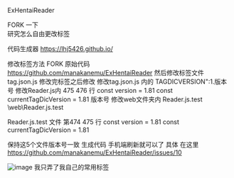 ExHentaiReader

FORK 一下  
研究怎么自由更改标签

代码生成器
https://lhj5426.github.io/

修改标签方法 FORK 原始代码 
https://github.com/manakanemu/ExHentaiReader
然后修改标签文件 tag.json.js
修改完标签之后修改
修改tag.json.js 内的
TAGDICVERSION":1.版本号
修改Reader.js内 475 476 行
const version = 1.81
const currentTagDicVersion = 1.81
版本号
修改web文件夹内 Reader.js.test
\web\Reader.js.test

Reader.js.test 文件 
第474 475 行
const version = 1.81
const currentTagDicVersion = 1.81

保持这5个文件版本号一致 生成代码 手机端刷新就可以了
具体 在这里
https://github.com/manakanemu/ExHentaiReader/issues/10

![image](https://user-images.githubusercontent.com/30548000/114674248-9d23d500-9d39-11eb-8be5-f59e212fb9f0.png)
我只弄了我自己的常用标签 
